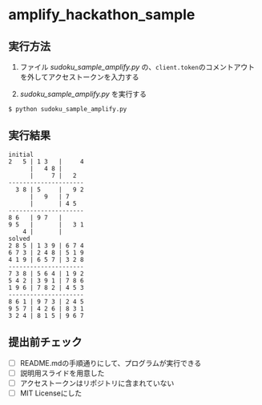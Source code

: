 # amplify_hackathon_sample

## 実行方法

1. ファイル *sudoku_sample_amplify.py* の、`client.token`のコメントアウトを外してアクセストークンを入力する

2. *sudoku_sample_amplify.py* を実行する

```shell
$ python sudoku_sample_amplify.py
```

## 実行結果


```
initial
2   5 | 1 3   |     4 
      |   4 8 |       
      |     7 |   2   
---------------------
  3 8 | 5     |   9 2 
      |   9   | 7     
      |       | 4 5   
---------------------
8 6   | 9 7   |       
9 5   |       |   3 1 
    4 |       |       
solved
2 8 5 | 1 3 9 | 6 7 4 
6 7 3 | 2 4 8 | 5 1 9 
4 1 9 | 6 5 7 | 3 2 8 
---------------------
7 3 8 | 5 6 4 | 1 9 2 
5 4 2 | 3 9 1 | 7 8 6 
1 9 6 | 7 8 2 | 4 5 3 
---------------------
8 6 1 | 9 7 3 | 2 4 5 
9 5 7 | 4 2 6 | 8 3 1 
3 2 4 | 8 1 5 | 9 6 7 
```

## 提出前チェック


- [ ] README.mdの手順通りにして、プログラムが実行できる
- [ ] 説明用スライドを用意した 
- [ ] アクセストークンはリポジトリに含まれていない
- [ ] MIT Licenseにした